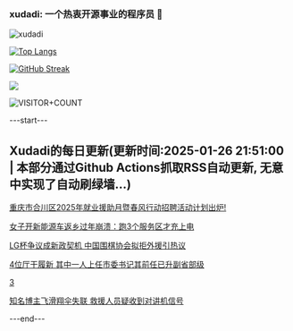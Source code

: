 ### xudadi: 一个热衷开源事业的程序员 👋

![xudadi](https://github-readme-stats-git-masterorgs-github-readme-stats-team.vercel.app/api?username=xudadi)

[![Top Langs](https://github-readme-stats.vercel.app/api/top-langs/?username=xudadi)](https://github.com/anuraghazra/github-readme-stats)

[![GitHub Streak](https://streak-stats.demolab.com?user=xudadi&locale=zh_Hans)](https://git.io/streak-stats)

![](https://raw.githubusercontent.com/xudadi/xudadi/main/assets/github-contribution-grid-snake.svg)

![VISITOR+COUNT](https://komarev.com/ghpvc/?username=xudadi&label=VISITOR+COUNT)


---start---

## Xudadi的每日更新(更新时间:2025-01-26 21:51:00 | 本部分通过Github Actions抓取RSS自动更新, 无意中实现了自动刷绿墙...)

[重庆市合川区2025年就业援助月暨春风行动招聘活动计划出炉!](https://www.gongkaoleida.com/article/2277148)

[女子开新能源车返乡过年崩溃：跑3个服务区才充上电](https://m.163.com/news/article/JMOKE5150514BRB0.html)

[LG杯争议成新政契机 中国围棋协会拟拒外援引热议](https://m.163.com/news/article/JMP997FK0514R9P4.html)

[4位厅干履新 其中一人上任市委书记其前任已升副省部级](https://m.163.com/news/article/JMPBP0AJ0530JPVV.html)

[3](https://m.163.com/touch/news/sub/domestic)

[知名博主飞滑翔伞失联 救援人员疑收到对讲机信号](https://m.163.com/news/article/JMP9ABAB0514D3UH.html)

---end---

